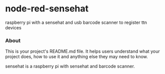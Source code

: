 node-red-sensehat
=================

raspberry pi with a sensehat and usb barcode scanner to register ttn devices

### About

This is your project's README.md file. It helps users understand what your
project does, how to use it and anything else they may need to know.

sensehat is a raspberry pi with sensehat and barcode scanner.